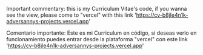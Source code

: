 Important commentary:
this is my Curriculum Vitae's code, if you wanna see the view, please come to "vercel" with this link 'https://cv-b8jle4n1k-adversannys-projects.vercel.app'

Comentario importante:
Este es mi Curriculum en código, si deseas verlo en funcionamiento puedes entrar desde la plataforma "vercel" con este link 'https://cv-b8jle4n1k-adversannys-projects.vercel.app'

